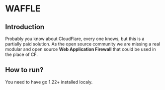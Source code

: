 # WAFFLE

## Introduction
Probably you know about CloudFlare, every one knows, but this is a partially paid solution. As the open source community
we are missing a real modular and open source **Web Application Firewall** that could be used in the place of CF.

## How to run?
You need to have go 1.22+ installed localy.
